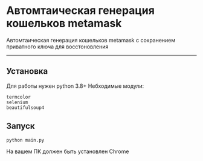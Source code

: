 # Автомтаическая генерация кошельков metamask
Автомтаическая генерация кошельков metamask с сохранением приватного ключа для восстоновления
____
## Установка
Для работы нужен python 3.8+
Небходимые модули:
```
termcolor
selenium
beautifulsoup4
```

## Запуск
```
python main.py
```
На вашем ПК должен быть установлен Chrome